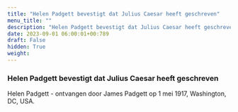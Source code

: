```yaml
---
title: "Helen Padgett bevestigt dat Julius Caesar heeft geschreven"
menu_title: ""
description: "Helen Padgett bevestigt dat Julius Caesar heeft geschreven"
date: 2023-09-01 06:00:01+00:789
draft: False
hidden: True
weight:
---
```

### Helen Padgett bevestigt dat Julius Caesar heeft geschreven

Helen Padgett - ontvangen door James Padgett op 1 mei 1917, Washington, DC, USA.
